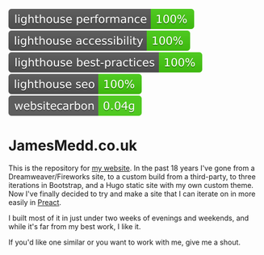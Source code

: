![Lighthouse performance rating 100%](./public/lighthouse_performance.svg)
![Lighthouse accessibility rating 100%](./public/lighthouse_accessibility.svg)
![Lighthouse best practices rating 100%](./public/lighthouse_best-practices.svg)
![Lighthouse seo rating 100%](./public/lighthouse_seo.svg)
[![Website carbon 0.04g – cleaner than 96% of websites](./public/websitecarbon.svg)](https://www.websitecarbon.com/website/jamesmedd-co-uk/)
# JamesMedd.co.uk

This is the repository for [my website](https://jamesmedd.co.uk). In the past 18 years I've gone from a Dreamweaver/Fireworks site, to a custom build from a third-party, to three iterations in Bootstrap, and a Hugo static site with my own custom theme. Now I've finally decided to try and make a site that I can iterate on in more easily in [Preact](https://preactjs.com/).

I built most of it in just under two weeks of evenings and weekends, and while it's far from my best work, I like it. 

If you'd like one similar or you want to work with me, give me a shout.
